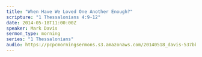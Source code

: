 ```yaml
---
title: "When Have We Loved One Another Enough?"
scripture: "1 Thessalonians 4:9-12"
date: 2014-05-18T11:00:00Z
speaker: Mark Davis
sermon_type: morning
series: "1 Thessalonians"
audio: https://pcpcmorningsermons.s3.amazonaws.com/20140518_davis-537bb469378be.mp3 
---
```




